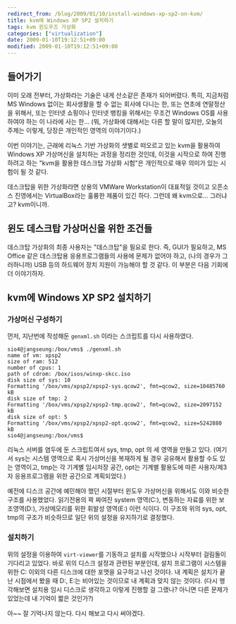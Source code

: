 ```yaml
---
redirect_from: /blog/2009/01/10/install-windows-xp-sp2-on-kvm/
title: kvm에 Windows XP SP2 설치하기
tags: kvm 윈도우즈 가상화
categories: ["virtualization"]
date: 2009-01-10T19:12:51+09:00
modified: 2009-01-10T19:12:51+09:00
---
```

## 들어가기
  
이미 오래 전부터, 가상화라는 기술은 내게 산소같은 존재가 되어버렸다.
특히, 지금처럼 MS Windows 없이는 회사생활을 할 수 없는 회사에 다니는
한, 또는 연초에 연말정산을 위해서, 또는 인터넷 쇼핑이나 인터넷 뱅킹을
위해서는 무조건 Windows OS를 사용하여야 하는 이 나라에 사는 한...
(뭐, 가상화에 대해서는 다른 할 말이 많지만, 오늘의 주제는 이렇게,
당장은 개인적인 영역의 이야기이다.)  
  
이번 이야기는, 근래에 리눅스 기반 가상화의 샛별로 떠오르고 있는 kvm을
활용하여 Windows XP 가상머신을 설치하는 과정을 정리한 것인데, 이것을
시작으로 하여 진행하려고 하는 "kvm을 활용한 데스크탑 가상화 시험"은
개인적으로 매우 의미가 있는 시험이 될 것 같다.  
  
데스크탑을 위한 가상화라면 상용의 VMWare Workstation이 대표적일 것이고
오픈소스 진영에서는 VirtualBox라는 훌륭한 제품이 있긴 하다. 그런데 왜
kvm으로... 그러냐고? kvm이니까.  
  
## 윈도 데스크탑 가상머신을 위한 조건들  
  
데스크탑 가상화의 최종 사용자는 "데스크탑"을 필요로 한다. 즉, GUI가
필요하고, MS Office 같은 데스크탑용 응용프로그램들의 사용에 문제가
없어야 하고, (나의 경우가 그러하니까) USB 등의 하드웨어 장치 지원이
가능해야 할 것 같다. 이 부분은 다음 기회에 더 이야기하자.  
  
## kvm에 Windows XP SP2 설치하기  
  
### 가상머신 구성하기  
  
먼저, 지난번에 작성해둔 `genxml.sh` 이라는 스크립트를 다시 사용하였다.  
  
```console
sio4@jangseung:/box/vms$ ./genxml.sh  
name of vm: xpsp2  
size of ram: 512  
number of cpus: 1  
path of cdrom: /box/isos/winxp-skcc.iso  
disk size of sys: 10  
Formatting '/box/vms/xpsp2/xpsp2-sys.qcow2', fmt=qcow2, size=10485760 kB  
disk size of tmp: 2  
Formatting '/box/vms/xpsp2/xpsp2-tmp.qcow2', fmt=qcow2, size=2097152 kB  
disk size of opt: 5  
Formatting '/box/vms/xpsp2/xpsp2-opt.qcow2', fmt=qcow2, size=5242880 kB  
sio4@jangseung:/box/vms$
```
  
리눅스 서버를 염두에 둔 스크립트여서 sys, tmp, opt 의 세 영역을 만들고
있다. (여기서 sys는 시스템 영역으로 혹시 가상머신을 복재하게 될 경우
공유해서 활용할 수도 있는 영역이고, tmp는 각 기계별 임시저장 공간,
opt는 기계별 활용도에 따른 사용자/제3자 응용프로그램을 위한 공간으로
계획되었다.)  
  
예전에 디스크 공간에 예민해야 했던 시절부터 윈도우 가상머신을 위해서도
이와 비슷한 구조를 사용했었다. 읽기전용의 꽉 짜여진 system 영역(C:),
변동하는 자료를 위한 보조영역(D:), 가상메모리를 위한 휘발성 영역(E:)
이런 식이다. 이 구조와 위의 sys, opt, tmp의 구조가 비슷하므로 일단 위의
설정을 유지하기로 결정했다.  
  
### 설치하기  
  
위의 설정을 이용하여 `virt-viewer`를 기동하고 설치를 시작했으나 시작부터
걸림돌이 기다리고 있었다. 바로 위의 디스크 설정과 관련된 부분인데,
설치 프로그램이 시스템을 위한 C: 이외의 다른 디스크에 대한 포맷을
요구하고 나선 것이다. 내 계획은 설치가 끝난 시점에서 봤을 때 D:, E:는
비어있는 것이므로 내 계획과 맞지 않는 것이다. (다시 행각해보면 설치용
임시 디스크로 생각하고 이렇게 진행할 걸 그랬나? 아니면 다른 문제가
있었는데 내 기억이 짧은 것인가?)  
  
아~~ 잘 기억나지 않는다. 다시 해보고 다시 써야겠다.

